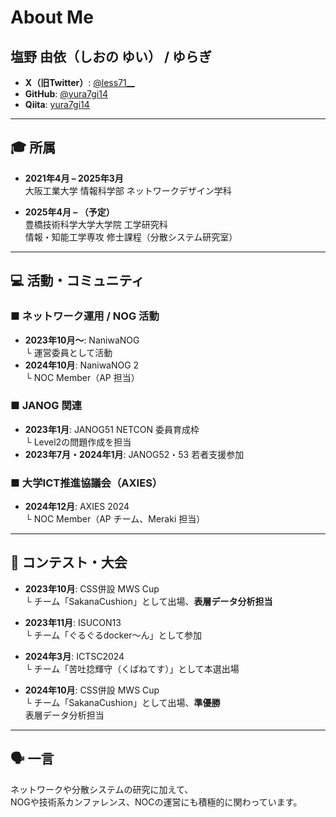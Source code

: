 # About Me

## 塩野 由依（しおの ゆい） / ゆらぎ

- **X（旧Twitter）**: [@less71__](https://twitter.com/less71__)
- **GitHub**: [@yura7gi14](https://github.com/yura7gi14)
- **Qiita**: [yura7gi14](https://qiita.com/yura7gi14)

---

## 🎓 所属

- **2021年4月 – 2025年3月**  
  大阪工業大学 情報科学部 ネットワークデザイン学科

- **2025年4月 – （予定）**  
  豊橋技術科学大学大学院 工学研究科  
  情報・知能工学専攻 修士課程（分散システム研究室）

---

## 💻 活動・コミュニティ

### ■ ネットワーク運用 / NOG 活動
- **2023年10月〜**: NaniwaNOG  
  └ 運営委員として活動
- **2024年10月**: NaniwaNOG 2  
  └ NOC Member（AP 担当）

### ■ JANOG 関連
- **2023年1月**: JANOG51 NETCON 委員育成枠  
  └ Level2の問題作成を担当
- **2023年7月・2024年1月**: JANOG52・53 若者支援参加

### ■ 大学ICT推進協議会（AXIES）
- **2024年12月**: AXIES 2024  
  └ NOC Member（AP チーム、Meraki 担当）

---

## 🧠 コンテスト・大会

- **2023年10月**: CSS併設 MWS Cup  
  └ チーム「SakanaCushion」として出場、**表層データ分析担当**

- **2023年11月**: ISUCON13  
  └ チーム「ぐるぐるdocker〜ん」として参加

- **2024年3月**: ICTSC2024  
  └ チーム「苦吐捻輝守（くばねてす）」として本選出場

- **2024年10月**: CSS併設 MWS Cup  
  └ チーム「SakanaCushion」として出場、**準優勝**  
     表層データ分析担当

---

## 🗣 一言

ネットワークや分散システムの研究に加えて、  
NOGや技術系カンファレンス、NOCの運営にも積極的に関わっています。

